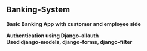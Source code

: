 <h2>Banking-System</h2>
<b>Basic Banking App with customer and employee side<b>

Authentication using Django-allauth<br/>
Used django-models, django-forms, django-filter
